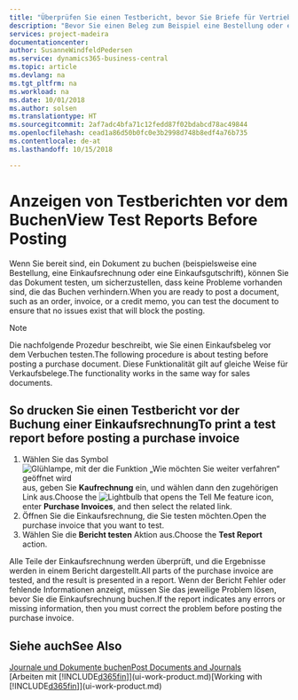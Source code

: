 ```yaml
---
title: "Überprüfen Sie einen Testbericht, bevor Sie Briefe für Vertriebs- oder Einkaufsbeleg buchen | Microsoft Docs"
description: "Bevor Sie einen Beleg zum Beispiel eine Bestellung oder eine Gutschrift buchen, können Sie diese testen und wiederholen, um Fehler zu finden, die die Buchungen möglicherweise sperren."
services: project-madeira
documentationcenter: 
author: SusanneWindfeldPedersen
ms.service: dynamics365-business-central
ms.topic: article
ms.devlang: na
ms.tgt_pltfrm: na
ms.workload: na
ms.date: 10/01/2018
ms.author: solsen
ms.translationtype: HT
ms.sourcegitcommit: 2af7adc4bfa71c12fedd87f02bdabcd78ac49844
ms.openlocfilehash: cead1a86d50b0fc0e3b2998d748b8edf4a76b735
ms.contentlocale: de-at
ms.lasthandoff: 10/15/2018

---
```

# <a name="view-test-reports-before-posting"></a><span data-ttu-id="64875-103">Anzeigen von Testberichten vor dem Buchen</span><span class="sxs-lookup"><span data-stu-id="64875-103">View Test Reports Before Posting</span></span>
<span data-ttu-id="64875-104">Wenn Sie bereit sind, ein Dokument zu buchen (beispielsweise eine Bestellung, eine Einkaufsrechnung oder eine Einkaufsgutschrift), können Sie das Dokument testen, um sicherzustellen, dass keine Probleme vorhanden sind, die das Buchen verhindern.</span><span class="sxs-lookup"><span data-stu-id="64875-104">When you are ready to post a document, such as an order, invoice, or a credit memo, you can test the document to ensure that no issues exist that will block the posting.</span></span>

> [!NOTE]  
>   <span data-ttu-id="64875-105">Die nachfolgende Prozedur beschreibt, wie Sie einen Einkaufsbeleg vor dem Verbuchen testen.</span><span class="sxs-lookup"><span data-stu-id="64875-105">The following procedure is about testing before posting a purchase document.</span></span> <span data-ttu-id="64875-106">Diese Funktionalität gilt auf gleiche Weise für Verkaufsbelege.</span><span class="sxs-lookup"><span data-stu-id="64875-106">The functionality works in the same way for sales documents.</span></span>

## <a name="to-print-a-test-report-before-posting-a-purchase-invoice"></a><span data-ttu-id="64875-107">So drucken Sie einen Testbericht vor der Buchung einer Einkaufsrechnung</span><span class="sxs-lookup"><span data-stu-id="64875-107">To print a test report before posting a purchase invoice</span></span>
1. <span data-ttu-id="64875-108">Wählen Sie das Symbol ![Glühlampe, mit der die Funktion „Wie möchten Sie weiter verfahren“ geöffnet wird](media/ui-search/search_small.png "Wie möchten Sie weiter verfahren?") aus, geben Sie **Kaufrechnung** ein, und wählen dann den zugehörigen Link aus.</span><span class="sxs-lookup"><span data-stu-id="64875-108">Choose the ![Lightbulb that opens the Tell Me feature](media/ui-search/search_small.png "Tell me what you want to do") icon, enter **Purchase Invoices**, and then select the related link.</span></span>
2. <span data-ttu-id="64875-109">Öffnen Sie die Einkaufsrechnung, die Sie testen möchten.</span><span class="sxs-lookup"><span data-stu-id="64875-109">Open the purchase invoice that you want to test.</span></span>
3. <span data-ttu-id="64875-110">Wählen Sie die **Bericht testen** Aktion aus.</span><span class="sxs-lookup"><span data-stu-id="64875-110">Choose the **Test Report** action.</span></span>  

<span data-ttu-id="64875-111">Alle Teile der Einkaufsrechnung werden überprüft, und die Ergebnisse werden in einem Bericht dargestellt.</span><span class="sxs-lookup"><span data-stu-id="64875-111">All parts of the purchase invoice are tested, and the result is presented in a report.</span></span> <span data-ttu-id="64875-112">Wenn der Bericht Fehler oder fehlende Informationen anzeigt, müssen Sie das jeweilige Problem lösen, bevor Sie die Einkaufsrechnung buchen.</span><span class="sxs-lookup"><span data-stu-id="64875-112">If the report indicates any errors or missing information, then you must correct the problem before posting the purchase invoice.</span></span>

## <a name="see-also"></a><span data-ttu-id="64875-113">Siehe auch</span><span class="sxs-lookup"><span data-stu-id="64875-113">See Also</span></span>
[<span data-ttu-id="64875-114">Journale und Dokumente buchen</span><span class="sxs-lookup"><span data-stu-id="64875-114">Post Documents and Journals</span></span>](ui-post-documents-journals.md)  
<span data-ttu-id="64875-115">[Arbeiten mit [!INCLUDE[d365fin](includes/d365fin_md.md)]](ui-work-product.md)</span><span class="sxs-lookup"><span data-stu-id="64875-115">[Working with [!INCLUDE[d365fin](includes/d365fin_md.md)]](ui-work-product.md)</span></span>


